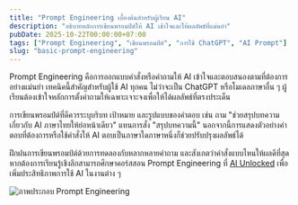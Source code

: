 ```yaml
---
title: "Prompt Engineering เบื้องต้นสำหรับผู้เรียน AI"
description: "อธิบายหลักการเขียนพรอมป์ต์ให้ AI เข้าใจและให้ผลลัพธ์ที่แม่นยำ"
pubDate: 2025-10-22T00:00:00+07:00
tags: ["Prompt Engineering", "เขียนพรอมป์ต์", "การใช้ ChatGPT", "AI Prompt"]
slug: "basic-prompt-engineering"
---
```

Prompt Engineering คือการออกแบบคำสั่งหรือคำถามให้ AI เข้าใจและตอบสนองตามที่ต้องการอย่างแม่นยำ เทคนิคนี้สำคัญสำหรับผู้ใช้ AI ทุกคน ไม่ว่าจะเป็น ChatGPT หรือโมเดลภาษาอื่น ๆ ผู้เรียนต้องเข้าใจหลักการตั้งคำถามให้เฉพาะเจาะจงเพื่อให้ได้ผลลัพธ์ที่ตรงประเด็น

การเขียนพรอมป์ต์ที่ดีควรระบุบริบท เป้าหมาย และรูปแบบของคำตอบ เช่น ถาม "ช่วยสรุปบทความเกี่ยวกับ AI ภาษาไทยให้ย่อหน้าเดียว" แทนการสั่ง "สรุปบทความนี้" นอกจากนี้การแสดงตัวอย่างคำตอบที่ต้องการหรือใช้คำสั่งให้ AI ตอบเป็นภาษาใดภาษาหนึ่งก็ช่วยปรับปรุงผลลัพธ์ได้

ฝึกฝนการเขียนพรอมป์ต์ด้วยการทดลองกับหลากหลายคำถาม และสังเกตว่าคำสั่งแบบไหนให้ผลดีที่สุด หากต้องการเรียนรู้เชิงลึกสามารถศึกษาคอร์สสอน Prompt Engineering ที่ [AI Unlocked](https://www.aiunlockinnovations.com/prompt-engineering-course) เพื่อเพิ่มประสิทธิภาพการใช้ AI ในงานต่าง ๆ

![ภาพประกอบ Prompt Engineering](prompt-engineering.jpg "Prompt Engineering")
